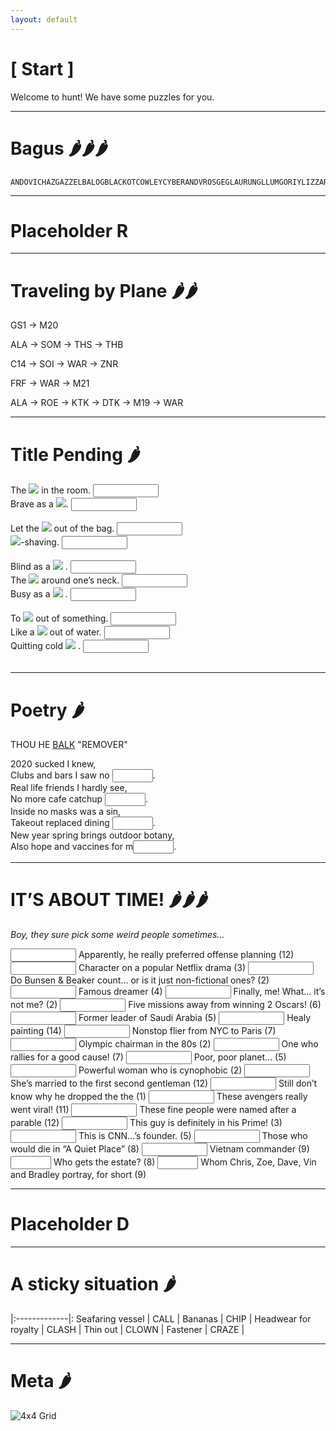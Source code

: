 ```yaml
---
layout: default
---
```


# [ Start ]

Welcome to hunt! We have some puzzles for you.

<!-- Text can be **bold**, _italic_, or ~~strikethrough~~ -->

<!--- [Link to another page](./another-page.html). --->


<!--- ![Octocat](https://github.githubassets.com/images/icons/emoji/octocat.png) -->


* * * 

# Bagus 🌶️🌶️🌶️

```
ANDOVICHAZGAZZELBALOGBLACKOTCOWLEYCYBERANDVROSGEGLAURUNGLLUMGORIYLIZZARDLMIALUIFERLURZMALACIOBLINOCTROKPISTACOPOSVOICERAINRASILONRMOSSELOBSIBYSLIHEENSNOWFLAKWACHIEFWEDIGO
```

* * * 

# Placeholder R

* * * 

# Traveling by Plane 🌶️🌶️

GS1 → M20

ALA → SOM → THS → THB

C14 → SOI → WAR  → ZNR 

FRF →  WAR → M21

ALA → ROE → KTK → DTK → M19 → WAR


* * * 

# Title Pending 🌶️

  
  <div class='joeri'>
    The <img src="{{site.baseurl}}/assets/images/placeholder.png"> in the room.  
    <input type="text" size="10" class="joeri">
   </div>
  <div class='joeri'>
    Brave as a <img src="{{site.baseurl}}/assets/images/placeholder.png">.  
    <input type="text" size="10" class="joeri">
  </div>
  
  <br>

  <div class='joeri'>
    Let the <img src="{{sites.baseurl}}/assets/images/placeholder.png"> out of the bag.  
    <input type="text" size="10" class="joeri">
  </div>
  <div class='joeri'>
    <img src="{{sites.baseurl}}/assets/images/placeholder.png">-shaving.  
    <input type="text" size="10" class="joeri">
  </div>

  <br>

  <div class='joeri'>
    Blind as a <img src="{{sites.baseurl}}/assets/images/placeholder.png"> .  
    <input type="text" size="10" class="joeri">
  </div>
  <div class='joeri'>
    The <img src="{{sites.baseurl}}/assets/images/placeholder.png">  around one’s neck.   
    <input type="text" size="10" class="joeri">
  </div>
  <div class='joeri'>
    Busy as a <img src="{{sites.baseurl}}/assets/images/placeholder.png"> .   
    <input type="text" size="10" class="joeri">
  </div>

  <br>

  <div class='joeri'>
    To <img src="{{sites.baseurl}}/assets/images/placeholder.png">  out of something.  
    <input type="text" size="10" class="joeri">
  </div>
  <div class='joeri'>
    Like a <img src="{{sites.baseurl}}/assets/images/placeholder.png">  out of water.   
    <input type="text" size="10" class="joeri">
  </div>
  <div class='joeri'>
   Quitting cold <img src="{{sites.baseurl}}/assets/images/placeholder.png"> .   
    <input type="text" size="10" class="joeri">
  </div>

  <br>

* * * 

# Poetry 🌶️

THOU HE <u>BALK</u> "REMOVER"

2020 sucked I knew,  
Clubs and bars I saw no <input type="text" size='5' class="poetry">.  
Real life friends I hardly see,  
No more cafe catchup <input type="text" size='5' class="poetry">.  
Inside no masks was a sin,  
Takeout replaced dining <input type="text" size='5' class="poetry">.  
New year spring brings outdoor botany,  
Also hope and vaccines for m<input type="text" size='5' class="poetry">.  

* * * 

# IT’S ABOUT TIME! 🌶️🌶️🌶️

_Boy, they sure pick some weird people sometimes..._

<input type="text" size="10" class="time">
Apparently, he really preferred offense planning (12)   
<input type="text" size="10" class="time">
Character on a popular Netflix drama (3)    
<input type="text" size="10" class="time">
Do Bunsen & Beaker count... or is it just non-fictional ones? (2)   
<input type="text" size="10" class="time">
Famous dreamer (4)  
<input type="text" size="10" class="time">
Finally, me! What... it’s not me? (2)   
<input type="text" size="10" class="time">
Five missions away from winning 2 Oscars! (6)   
<input type="text" size="10" class="time">
Former leader of Saudi Arabia (5)   
<input type="text" size="10" class="time">
Healy painting (14)     
<input type="text" size="10" class="time">
Nonstop flier from NYC to Paris (7)     
<input type="text" size="10" class="time">
Olympic chairman in the 80s (2)     
<input type="text" size="10" class="time">
One who rallies for a good cause! (7)   
<input type="text" size="10" class="time">
Poor, poor planet... (5)    
<input type="text" size="10" class="time">
Powerful woman who is cynophobic (2)    
<input type="text" size="10" class="time">
She’s married to the first second gentleman (12)    
<input type="text" size="10" class="time">
Still don’t know why he dropped the the (1)   
<input type="text" size="10" class="time">
These avengers really went viral! (11)  
<input type="text" size="10" class="time">
These fine people were named after a parable (12)   
<input type="text" size="10" class="time">
This guy is definitely in his Prime! (3)    
<input type="text" size="10" class="time">
This is CNN...’s founder. (5)   
<input type="text" size="10" class="time">
Those who would die in “A Quiet Place” (8)  
<input type="text" size="10" class="time">
Vietnam commander (9)   
<input type="text" size="5" class="time">
Who gets the estate? (8)    
<input type="text" size="5" class="time">
Whom Chris, Zoe, Dave, Vin and Bradley portray, for short (9)   

* * * 

# Placeholder D

* * * 

# A sticky situation 🌶️

|:-------------|:
Seafaring vessel | CALL |
Bananas |  CHIP |
Headwear for royalty |  CLASH |
Thin out |   CLOWN |
Fastener |   CRAZE |

* * * 
# Meta 🌶️

<img src="{{site.baseurl}}/assets/images/Grid.png" alt="4x4 Grid">

